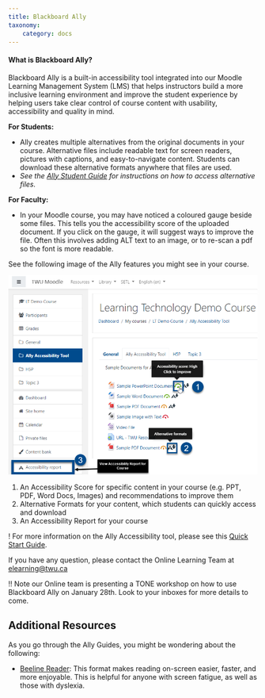 ```yaml
---
title: Blackboard Ally
taxonomy:
    category: docs
---
```


#### What is Blackboard Ally?

Blackboard Ally is a built-in accessibility tool integrated into our Moodle Learning Management System (LMS) that helps instructors build a more inclusive learning environment and improve the student experience by helping users take clear control of course content with usability, accessibility and quality in mind.

**For Students:**
- Ally creates multiple alternatives from the original documents in your course.  Alternative files include readable text for screen readers, pictures with captions, and easy-to-navigate content.  Students can download these alternative formats anywhere that files are used.
- *See the [Ally Student Guide](https://help.blackboard.com/Ally/Ally_for_LMS/Student/Quick_Start) for instructions on how to access alternative files.*

**For Faculty:**
- In your Moodle course, you may have noticed a coloured gauge beside some files.  This tells you the accessibility score of the uploaded document.  If you click on the gauge, it will suggest ways to improve the file.  Often this involves adding ALT text to an image, or to re-scan a pdf so the font is more readable.

See the following image of the Ally features you might see in your course.

![](bbally.png)

1.	An Accessibility Score for specific content in your course (e.g. PPT, PDF, Word Docs, Images) and recommendations to improve them
2.	Alternative Formats for your content, which students can quickly access and download
3.	An Accessibility Report for your course


! For more information on the Ally Accessibility tool, please see this [Quick Start Guide](https://help.blackboard.com/Ally/Ally_for_LMS/Instructor/Quick_Start).

If you have any question, please contact the Online Learning Team at elearning@twu.ca

!! Note our Online team is presenting a TONE workshop on how to use Blackboard Ally on January 28th.  Look to your inboxes for more details to come.

## Additional Resources
As you go through the Ally Guides, you might be wondering about the following:
- [Beeline Reader](https://www.beelinereader.com/): This format makes reading on-screen easier, faster, and more enjoyable. This is helpful for anyone with screen fatigue, as well as those with dyslexia.
